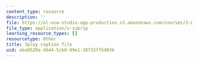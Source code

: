 ```yaml
---
content_type: resource
description: ''
file: https://ol-ocw-studio-app-production.s3.amazonaws.com/courses/3-091sc-introduction-to-solid-state-chemistry-fall-2010/eba8520a46445cb899e138f15ff5d036_UwZU-Lk26X4.vtt
file_type: application/x-subrip
learning_resource_types: []
resourcetype: Other
title: 3play caption file
uid: eba8520a-4644-5cb8-99e1-38f15ff5d036
---
```


